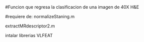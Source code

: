 #Funcion que regresa la clasificacion de una imagen de 40X H&E

#requiere de:
normalizeStaning.m 

extractMRdescriptor2.m

intalar librerias VLFEAT
